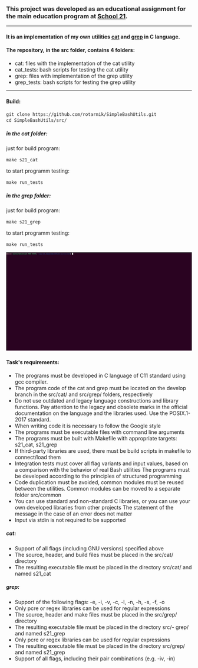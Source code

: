 ### This project was developed as an educational assignment for the main education program at [School 21](https://21-school.ru/).
---

#### It is an implementation of my own utilities [cat](https://pubs.opengroup.org/onlinepubs/9699919799.2018edition/) and [grep](https://pubs.opengroup.org/onlinepubs/9699919799.2018edition/ ) in C language.

#### The repository, in the src folder, contains 4 folders:
- cat: files with the implementation of the cat utility
- cat_tests: bash scripts for testing the cat utility
- grep: files with implementation of the grep utility
- grep_tests: bash scripts for testing the grep utility
---
#### Build:
```
git clone https://github.com/rotarmik/SimpleBashUtils.git
cd SimpleBashUtils/src/
```
 ##### in the cat folder:
 just for build program:
 ```
 make s21_cat 
 ```
 to start programm testing:
 ```
 make run_tests 
 ```

##### in the grep folder:
 just for build program:
 ```
 make s21_grep
 ```
 to start programm testing:
 ```
 make run_tests 
 ```
![Tests](https://github.com/rotarmik/SimpleBashUtils/blob/develop/assest/runtests.gif)

#### Task's requirements:

- The programs must be developed in C language of C11 standard using gcc compiler.
- The program code of the cat and grep must be located on the develop branch in the src/cat/ and src/grep/ folders, respectively
- Do not use outdated and legacy language constructions and library functions. Pay attention to the legacy and obsolete marks in the official documentation on the language and the libraries used. Use the POSIX.1-2017 standard.
- When writing code it is necessary to follow the Google style
- The programs must be executable files with command line arguments
- The programs must be built with Makefile with appropriate targets: s21_cat, s21_grep
- If third-party libraries are used, there must be build scripts in makefile to connect/load them
- Integration tests must cover all flag variants and input values, based on a comparison with the behavior of real Bash utilities
The programs must be developed according to the principles of structured programming
- Code duplication must be avoided, common modules must be reused between the utilities. Common modules can be moved to a separate folder src/common
- You can use standard and non-standard C libraries, or you can use your own developed libraries from other projects
The statement of the message in the case of an error does not matter
- Input via stdin is not required to be supported

##### cat: 
- Support of all flags (including GNU versions) specified above
- The source, header, and build files must be placed in the src/cat/ directory
- The resulting executable file must be placed in the directory src/cat/ and named s21_cat

##### grep:
- Support of the following flags: -e, -i, -v, -c, -l, -n, -h, -s, -f, -o
- Only pcre or regex libraries can be used for regular expressions
- The source, header and make files must be placed in the src/grep/ directory
- The resulting executable file must be placed in the directory src/- grep/ and named s21_grep
- Only pcre or regex libraries can be used for regular expressions
- The resulting executable file must be placed in the directory src/grep/ and named s21_grep
- Support of all flags, including their pair combinations (e.g. -iv, -in)

